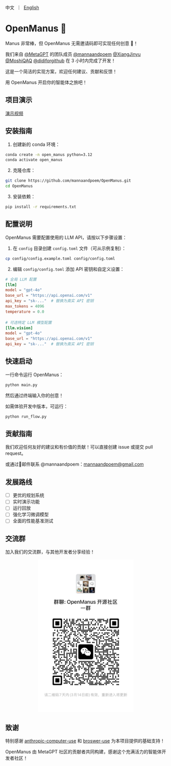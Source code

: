 <p align="left">
    中文&nbsp ｜ &nbsp<a href="README.md">English</a>&nbsp
</p>

# OpenManus 🙋  

Manus 非常棒，但 OpenManus 无需邀请码即可实现任何创意 🛫！

我们来自 [@MetaGPT](https://github.com/geekan/MetaGPT) 的团队成员 [@mannaandpoem](https://github.com/mannaandpoem) [@XiangJinyu](https://github.com/XiangJinyu) [@MoshiQAQ](https://github.com/MoshiQAQ) [@didiforgithub](https://github.com/didiforgithub) 在 3 小时内完成了开发！

这是一个简洁的实现方案，欢迎任何建议、贡献和反馈！

用 OpenManus 开启你的智能体之旅吧！

## 项目演示  
[演示视频](https://github.com/mannaandpoem/OpenManus/blob/main/demo/seo_website.mp4)

## 安装指南

1. 创建新的 conda 环境：

```bash
conda create -n open_manus python=3.12
conda activate open_manus
```

2. 克隆仓库：

```bash
git clone https://github.com/mannaandpoem/OpenManus.git
cd OpenManus
```

3. 安装依赖：

```bash
pip install -r requirements.txt
```

## 配置说明

OpenManus 需要配置使用的 LLM API，请按以下步骤设置：

1. 在 `config` 目录创建 `config.toml` 文件（可从示例复制）：

```bash
cp config/config.example.toml config/config.toml
```

2. 编辑 `config/config.toml` 添加 API 密钥和自定义设置：

```toml
# 全局 LLM 配置
[llm]
model = "gpt-4o"
base_url = "https://api.openai.com/v1"
api_key = "sk-..."  # 替换为真实 API 密钥
max_tokens = 4096
temperature = 0.0

# 可选特定 LLM 模型配置
[llm.vision]
model = "gpt-4o"
base_url = "https://api.openai.com/v1"
api_key = "sk-..."  # 替换为真实 API 密钥
```

## 快速启动
一行命令运行 OpenManus：

```bash
python main.py
```

然后通过终端输入你的创意！

如需体验开发中版本，可运行：

```bash
python run_flow.py
```

## 贡献指南
我们欢迎任何友好的建议和有价值的贡献！可以直接创建 issue 或提交 pull request。

或通过📧邮件联系 @mannaandpoem：mannaandpoem@gmail.com

## 发展路线
- [ ] 更优的规划系统
- [ ] 实时演示功能
- [ ] 运行回放
- [ ] 强化学习微调模型
- [ ] 全面的性能基准测试

## 交流群
加入我们的交流群，与其他开发者分享经验！

<div align="center">
    <img src="assets/community_group.jpeg" alt="OpenManus 交流群" width="300"/>
</div>

## 致谢

特别感谢 [anthropic-computer-use](https://github.com/anthropics/anthropic-quickstarts/tree/main/computer-use-demo) 和 [broswer-use](https://github.com/browser-use/browser-use) 为本项目提供的基础支持！

OpenManus 由 MetaGPT 社区的贡献者共同构建，感谢这个充满活力的智能体开发者社区！
